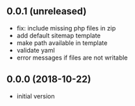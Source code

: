 0.0.1 (unreleased)
------------------

-	fix: include missing php files in zip
-	add default sitemap template
-	make path available in template
-	validate yaml
-	error messages if files are not writable


0.0.0 (2018-10-22)
------------------

-	initial version
